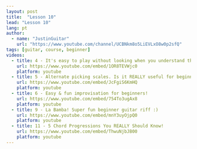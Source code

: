 ```yaml
---
layout: post
title:  "Lesson 10"
lead: "Lesson 10"
lang: pt
author:
  - name: "JustinGuitar"
    url: "https://www.youtube.com/channel/UCBNkm8o5LiEVLxO8w0p2sfQ"
tags: [guitar, course, beginner]
videos:
  - title: 4 - It's easy to play without looking when you understand this!
    url: https://www.youtube.com/embed/1OR8TEVWjc0
    platform: youtube
  - title: 5 - Alternate picking scales. Is it REALLY useful for beginners?
    url: https://www.youtube.com/embed/JcFgiS6KmHQ
    platform: youtube
  - title: 6 - Easy & fun improvisation for beginners!
    url: https://www.youtube.com/embed/754To3ugAx8
    platform: youtube
  - title: 9 - La Bamba! Super fun beginner guitar riff :)
    url: https://www.youtube.com/embed/mnY3uyOjpQ0
    platform: youtube
  - title: 11 - 5 Chord Progressions You REALLY Should Know!
    url: https://www.youtube.com/embed/ThwuNjbJB00
    platform: youtube
---
```

